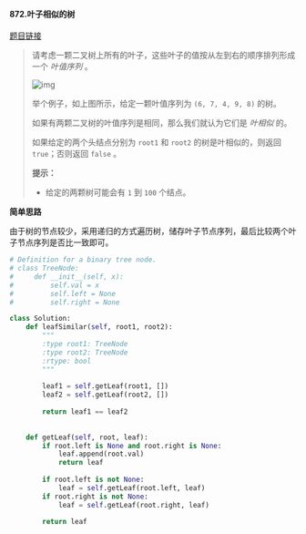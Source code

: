 #### 872.叶子相似的树
[题目链接](https://leetcode-cn.com/problems/leaf-similar-trees/)
> 请考虑一颗二叉树上所有的叶子，这些叶子的值按从左到右的顺序排列形成一个 *叶值序列* 。
>
> ![img](https://s3-lc-upload.s3.amazonaws.com/uploads/2018/07/16/tree.png)
>
> 举个例子，如上图所示，给定一颗叶值序列为 `(6, 7, 4, 9, 8)` 的树。
>
> 如果有两颗二叉树的叶值序列是相同，那么我们就认为它们是 *叶相似* 的。
>
> 如果给定的两个头结点分别为 `root1` 和 `root2` 的树是叶相似的，则返回 `true`；否则返回 `false` 。
>
>  
>
> **提示：**
>
> - 给定的两颗树可能会有 `1` 到 `100` 个结点。

**简单思路**

由于树的节点较少，采用递归的方式遍历树，储存叶子节点序列，最后比较两个叶子节点序列是否比一致即可。

```python
# Definition for a binary tree node.
# class TreeNode:
#     def __init__(self, x):
#         self.val = x
#         self.left = None
#         self.right = None

class Solution:
    def leafSimilar(self, root1, root2):
        """
        :type root1: TreeNode
        :type root2: TreeNode
        :rtype: bool
        """
        
        leaf1 = self.getLeaf(root1, [])
        leaf2 = self.getLeaf(root2, [])
        
        return leaf1 == leaf2
        
    
    def getLeaf(self, root, leaf):
        if root.left is None and root.right is None:
            leaf.append(root.val)
            return leaf
        
        if root.left is not None:
            leaf = self.getLeaf(root.left, leaf)
        if root.right is not None:
            leaf = self.getLeaf(root.right, leaf)
        
        return leaf
```

